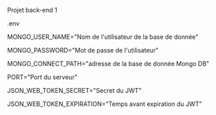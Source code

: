 Projet back-end 1

.env 

MONGO_USER_NAME="Nom de l'utilisateur de la base de donnée"

MONGO_PASSWORD="Mot de passe de l'utilisateur"

MONGO_CONNECT_PATH="adresse de la base de donnée Mongo DB"

PORT="Port du serveur"

JSON_WEB_TOKEN_SECRET="Secret du JWT"

JSON_WEB_TOKEN_EXPIRATION="Temps avant expiration du JWT"
